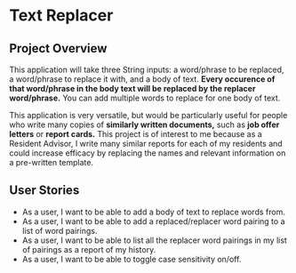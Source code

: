 # Text Replacer

## Project Overview

This application will take three String inputs: a word/phrase to be replaced, a word/phrase to replace it with, and a body of text. **Every occurence of that word/phrase in the body text will be replaced by the replacer word/phrase.** You can add multiple words to replace for one body of text.

This application is very versatile, but would be particularly useful for people who write many copies of **similarly written documents,** such as **job offer letters** or **report cards.** This project is of interest to me because as a Resident Advisor, I write many similar reports for each of my residents and could increase efficacy by replacing the names and relevant information on a pre-written template.

## User Stories
- As a user, I want to be able to add a body of text to replace words from.
- As a user, I want to be able to add a replaced/replacer word pairing to a list of word pairings.
- As a user, I want to be able to list all the replacer word pairings in my list of pairings as a report of my history.
- As a user, I want to be able to toggle case sensitivity on/off.